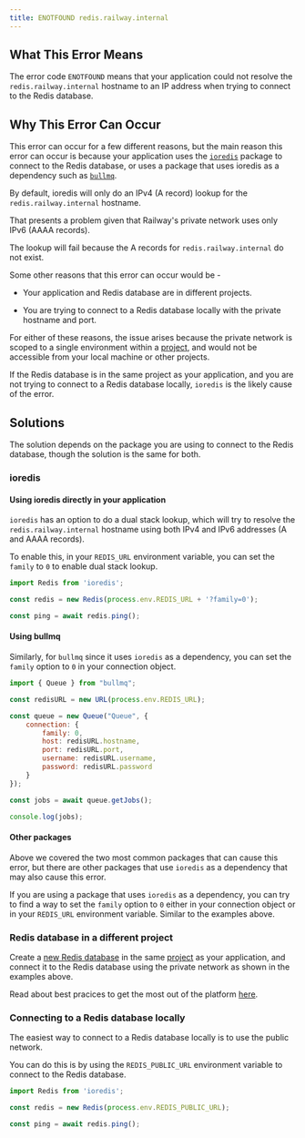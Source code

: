 ```yaml
---
title: ENOTFOUND redis.railway.internal
---
```


## What This Error Means

The error code `ENOTFOUND` means that your application could not resolve the `redis.railway.internal` hostname to an IP address when trying to connect to the Redis database.

## Why This Error Can Occur

This error can occur for a few different reasons, but the main reason this error can occur is because your application uses the [`ioredis`](https://www.npmjs.com/package/ioredis) package to connect to the Redis database, or uses a package that uses ioredis as a dependency such as [`bullmq`](https://docs.bullmq.io/).

By default, ioredis will only do an IPv4 (A record) lookup for the `redis.railway.internal` hostname.

That presents a problem given that Railway's private network uses only IPv6 (AAAA records).

The lookup will fail because the A records for `redis.railway.internal` do not exist.

Some other reasons that this error can occur would be -

- Your application and Redis database are in different projects.

- You are trying to connect to a Redis database locally with the private hostname and port.

For either of these reasons, the issue arises because the private network is scoped to a single environment within a [project](https://docs.railway.com/overview/the-basics#project--project-canvas), and would not be accessible from your local machine or other projects.

If the Redis database is in the same project as your application, and you are not trying to connect to a Redis database locally, `ioredis` is the likely cause of the error.

## Solutions

The solution depends on the package you are using to connect to the Redis database, though the solution is the same for both.

### ioredis

#### Using ioredis directly in your application

`ioredis` has an option to do a dual stack lookup, which will try to resolve the `redis.railway.internal` hostname using both IPv4 and IPv6 addresses (A and AAAA records).

To enable this, in your `REDIS_URL` environment variable, you can set the `family` to `0` to enable dual stack lookup.

```js
import Redis from 'ioredis';

const redis = new Redis(process.env.REDIS_URL + '?family=0');

const ping = await redis.ping();
```

#### Using bullmq

Similarly, for `bullmq` since it uses `ioredis` as a dependency, you can set the `family` option to `0` in your connection object.

```js
import { Queue } from "bullmq";

const redisURL = new URL(process.env.REDIS_URL);

const queue = new Queue("Queue", {
    connection: {
        family: 0,
        host: redisURL.hostname,
        port: redisURL.port,
        username: redisURL.username,
        password: redisURL.password
    }
});

const jobs = await queue.getJobs();

console.log(jobs);
```

#### Other packages

Above we covered the two most common packages that can cause this error, but there are other packages that use `ioredis` as a dependency that may also cause this error.

If you are using a package that uses `ioredis` as a dependency, you can try to find a way to set the `family` option to `0` either in your connection object or in your `REDIS_URL` environment variable. Similar to the examples above.

### Redis database in a different project

Create a [new Redis database](https://docs.railway.com/guides/redis) in the same [project](https://docs.railway.com/overview/the-basics#project--project-canvas) as your application, and connect it to the Redis database using the private network as shown in the examples above.

Read about best pracices to get the most out of the platform [here](/overview/best-practices).

### Connecting to a Redis database locally

The easiest way to connect to a Redis database locally is to use the public network.

You can do this is by using the `REDIS_PUBLIC_URL` environment variable to connect to the Redis database.

```js
import Redis from 'ioredis';

const redis = new Redis(process.env.REDIS_PUBLIC_URL);

const ping = await redis.ping();
```
